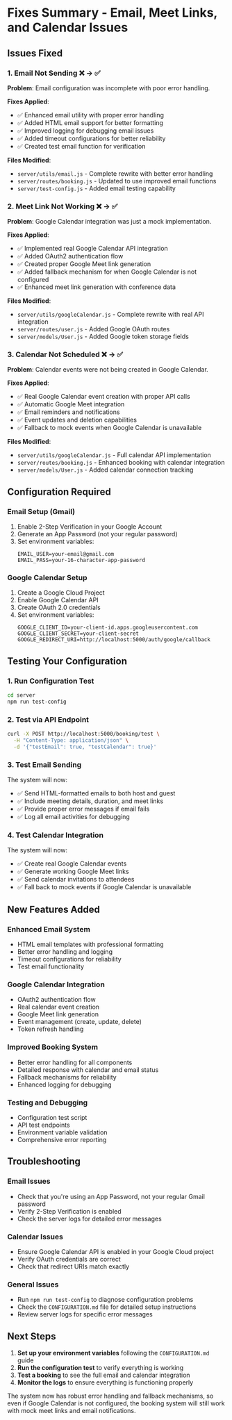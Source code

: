 # Fixes Summary - Email, Meet Links, and Calendar Issues

## Issues Fixed

### 1. Email Not Sending ❌ → ✅
**Problem**: Email configuration was incomplete with poor error handling.

**Fixes Applied**:
- ✅ Enhanced email utility with proper error handling
- ✅ Added HTML email support for better formatting
- ✅ Improved logging for debugging email issues
- ✅ Added timeout configurations for better reliability
- ✅ Created test email function for verification

**Files Modified**:
- `server/utils/email.js` - Complete rewrite with better error handling
- `server/routes/booking.js` - Updated to use improved email functions
- `server/test-config.js` - Added email testing capability

### 2. Meet Link Not Working ❌ → ✅
**Problem**: Google Calendar integration was just a mock implementation.

**Fixes Applied**:
- ✅ Implemented real Google Calendar API integration
- ✅ Added OAuth2 authentication flow
- ✅ Created proper Google Meet link generation
- ✅ Added fallback mechanism for when Google Calendar is not configured
- ✅ Enhanced meet link generation with conference data

**Files Modified**:
- `server/utils/googleCalendar.js` - Complete rewrite with real API integration
- `server/routes/user.js` - Added Google OAuth routes
- `server/models/User.js` - Added Google token storage fields

### 3. Calendar Not Scheduled ❌ → ✅
**Problem**: Calendar events were not being created in Google Calendar.

**Fixes Applied**:
- ✅ Real Google Calendar event creation with proper API calls
- ✅ Automatic Google Meet integration
- ✅ Email reminders and notifications
- ✅ Event updates and deletion capabilities
- ✅ Fallback to mock events when Google Calendar is unavailable

**Files Modified**:
- `server/utils/googleCalendar.js` - Full calendar API implementation
- `server/routes/booking.js` - Enhanced booking with calendar integration
- `server/models/User.js` - Added calendar connection tracking

## Configuration Required

### Email Setup (Gmail)
1. Enable 2-Step Verification in your Google Account
2. Generate an App Password (not your regular password)
3. Set environment variables:
   ```env
   EMAIL_USER=your-email@gmail.com
   EMAIL_PASS=your-16-character-app-password
   ```

### Google Calendar Setup
1. Create a Google Cloud Project
2. Enable Google Calendar API
3. Create OAuth 2.0 credentials
4. Set environment variables:
   ```env
   GOOGLE_CLIENT_ID=your-client-id.apps.googleusercontent.com
   GOOGLE_CLIENT_SECRET=your-client-secret
   GOOGLE_REDIRECT_URI=http://localhost:5000/auth/google/callback
   ```

## Testing Your Configuration

### 1. Run Configuration Test
```bash
cd server
npm run test-config
```

### 2. Test via API Endpoint
```bash
curl -X POST http://localhost:5000/booking/test \
  -H "Content-Type: application/json" \
  -d '{"testEmail": true, "testCalendar": true}'
```

### 3. Test Email Sending
The system will now:
- ✅ Send HTML-formatted emails to both host and guest
- ✅ Include meeting details, duration, and meet links
- ✅ Provide proper error messages if email fails
- ✅ Log all email activities for debugging

### 4. Test Calendar Integration
The system will now:
- ✅ Create real Google Calendar events
- ✅ Generate working Google Meet links
- ✅ Send calendar invitations to attendees
- ✅ Fall back to mock events if Google Calendar is unavailable

## New Features Added

### Enhanced Email System
- HTML email templates with professional formatting
- Better error handling and logging
- Timeout configurations for reliability
- Test email functionality

### Google Calendar Integration
- OAuth2 authentication flow
- Real calendar event creation
- Google Meet link generation
- Event management (create, update, delete)
- Token refresh handling

### Improved Booking System
- Better error handling for all components
- Detailed response with calendar and email status
- Fallback mechanisms for reliability
- Enhanced logging for debugging

### Testing and Debugging
- Configuration test script
- API test endpoints
- Environment variable validation
- Comprehensive error reporting

## Troubleshooting

### Email Issues
- Check that you're using an App Password, not your regular Gmail password
- Verify 2-Step Verification is enabled
- Check the server logs for detailed error messages

### Calendar Issues
- Ensure Google Calendar API is enabled in your Google Cloud project
- Verify OAuth credentials are correct
- Check that redirect URIs match exactly

### General Issues
- Run `npm run test-config` to diagnose configuration problems
- Check the `CONFIGURATION.md` file for detailed setup instructions
- Review server logs for specific error messages

## Next Steps

1. **Set up your environment variables** following the `CONFIGURATION.md` guide
2. **Run the configuration test** to verify everything is working
3. **Test a booking** to see the full email and calendar integration
4. **Monitor the logs** to ensure everything is functioning properly

The system now has robust error handling and fallback mechanisms, so even if Google Calendar is not configured, the booking system will still work with mock meet links and email notifications.







